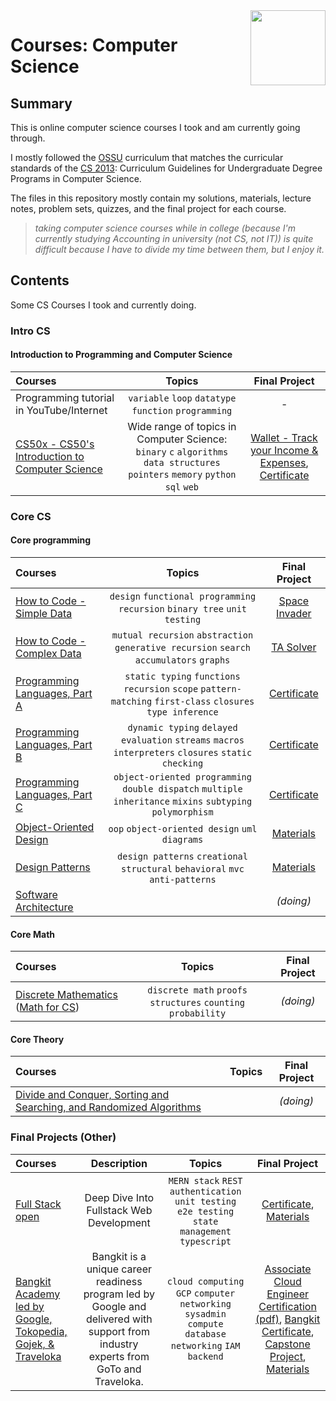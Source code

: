 <img src="https://img.icons8.com/color/480/null/code-folder.png" align="right" width="120px"/>

# Courses: Computer Science

## Summary

This is online computer science courses I took and am currently going through.

I mostly followed the [OSSU](https://github.com/ossu/computer-science) curriculum that matches the curricular standards of the [CS 2013](https://github.com/ossu/computer-science/blob/master/CURRICULAR_GUIDELINES.md): Curriculum Guidelines for Undergraduate Degree Programs in Computer Science.

The files in this repository mostly contain my solutions, materials, lecture notes, problem sets, quizzes, and the final project for each course.

> _taking computer science courses while in college (because I'm currently studying Accounting in university (not CS, not IT)) is quite difficult because I have to divide my time between them, but I enjoy it._

## Contents

Some CS Courses I took and currently doing.

### Intro CS

#### Introduction to Programming and Computer Science

| Courses                                                                             |                                                             Topics                                                             |                                                                             Final Project                                                                              |
| :---------------------------------------------------------------------------------- | :----------------------------------------------------------------------------------------------------------------------------: | :--------------------------------------------------------------------------------------------------------------------------------------------------------------------: |
| Programming tutorial in YouTube/Internet                                            |                                     `variable` `loop` `datatype` `function` `programming`                                      |                                                                                   -                                                                                    |
| [CS50x - CS50's Introduction to Computer Science](https://cs50.harvard.edu/x/2022/) | Wide range of topics in Computer Science: `binary` `c` `algorithms` `data structures` `pointers` `memory` `python` `sql` `web` | [Wallet - Track your Income & Expenses](https://github.com/hasferrr/wallet), [Certificate](https://cs50.harvard.edu/certificates/69a14d5d-59ed-4592-94da-211ea6c287c7) |

### Core CS

#### Core programming

| Courses                                                                                      |                                                    Topics                                                    |                                    Final Project                                    |
| :------------------------------------------------------------------------------------------- | :----------------------------------------------------------------------------------------------------------: | :---------------------------------------------------------------------------------: |
| [How to Code - Simple Data](https://www.edx.org/course/how-to-code-simple-data)              |                  `design` `functional programming` `recursion` `binary tree` `unit testing`                  |             [Space Invader](2_Core_CS/1_HowToCodeSimple/Final_Project)              |
| [How to Code - Complex Data](https://www.edx.org/course/how-to-code-complex-data)            |           `mutual recursion` `abstraction` `generative recursion` `search` `accumulators` `graphs`           |               [TA Solver](2_Core_CS/2_HowToCodeComplex/Final_Project)               |
| [Programming Languages, Part A](https://www.coursera.org/learn/programming-languages)        | `static typing` `functions` `recursion` `scope` `pattern-matching` `first-class` `closures` `type inference` | [Certificate](https://www.coursera.org/account/accomplishments/verify/Y9LAEKAMR8J5) |
| [Programming Languages, Part B](https://www.coursera.org/learn/programming-languages-part-b) |     `dynamic typing` `delayed evaluation` `streams` `macros` `interpreters` `closures` `static checking`     | [Certificate](https://www.coursera.org/account/accomplishments/verify/HQYP2T5BK5FA) |
| [Programming Languages, Part C](https://www.coursera.org/learn/programming-languages-part-c) |  `object-oriented programming` `double dispatch` `multiple inheritance` `mixins` `subtyping` `polymorphism`  | [Certificate](https://www.coursera.org/account/accomplishments/verify/BCBPTHQDZVNA) |
| [Object-Oriented Design](https://www.coursera.org/learn/object-oriented-design)              |                               `oop` `object-oriented design` `uml` `diagrams`                                |                    [Materials](2_Core_CS/6_ObjectOrientedDesign)                    |
| [Design Patterns](https://www.coursera.org/learn/design-patterns)                            |                `design patterns` `creational` `structural` `behavioral` `mvc` `anti-patterns`                |                       [Materials](2_Core_CS/7_DesignPatterns)                       |
| [Software Architecture](https://www.coursera.org/learn/software-architecture)                |                                                                                                              |                                      _(doing)_                                      |

#### Core Math

| Courses                                                                                                                                         |                             Topics                             | Final Project |
| :---------------------------------------------------------------------------------------------------------------------------------------------- | :------------------------------------------------------------: | :-----------: |
| [Discrete Mathematics](3_Core_Math/DiscreteMath) ([Math for CS](https://openlearninglibrary.mit.edu/courses/course-v1:OCW+6.042J+2T2019/about)) | `discrete math` `proofs` `structures` `counting` `probability` |   _(doing)_   |

#### Core Theory

| Courses                                                                                                                          | Topics | Final Project |
| :------------------------------------------------------------------------------------------------------------------------------- | :----: | :-----------: |
| [Divide and Conquer, Sorting and Searching, and Randomized Algorithms](https://www.coursera.org/learn/algorithms-divide-conquer) |        |   _(doing)_   |

### Final Projects (Other)

| Courses                                                                                                 |                                                             Description                                                              |                                                   Topics                                                   |                                                                                                                                                                                                                         Final Project                                                                                                                                                                                                                          |
| :------------------------------------------------------------------------------------------------------ | :----------------------------------------------------------------------------------------------------------------------------------: | :--------------------------------------------------------------------------------------------------------: | :------------------------------------------------------------------------------------------------------------------------------------------------------------------------------------------------------------------------------------------------------------------------------------------------------------------------------------------------------------------------------------------------------------------------------------------------------------: |
| [Full Stack open](https://fullstackopen.com/en/)                                                        |                                               Deep Dive Into Fullstack Web Development                                               |     `MERN stack` `REST` `authentication` `unit testing` `e2e testing` `state management` `typescript`      |                                                                                                                                        [Certificate](https://studies.cs.helsinki.fi/stats/api/certificate/fullstackopen/en/8422536365f972fd04e28b62782a0093), [Materials](https://github.com/hasferrr?tab=repositories)                                                                                                                                        |
| [Bangkit Academy led by Google, Tokopedia, Gojek, & Traveloka](https://grow.google/intl/id_id/bangkit/) | Bangkit is a unique career readiness program led by Google and delivered with support from industry experts from GoTo and Traveloka. | `cloud computing` `GCP` `computer networking` `sysadmin` `compute` `database` `networking` `IAM` `backend` | [Associate Cloud Engineer Certification](https://www.credly.com/badges/f575d9ae-96f8-471b-854d-46fb76e2457b/) [(pdf)](https://drive.google.com/file/d/1NOACWO22QH8n1Wp7aZDdAOxZpMYZX6p9/view?usp=sharing), [Bangkit Certificate](https://drive.google.com/file/u/3/d/1MAbsIllK6-ljyGuRXVh-vJtFQjZcbdn3/view), [Capstone Project](https://github.com/PeduliTernak), [Materials](https://hasferrr.notion.site/Bangkit-CC-92fd073af63242fb8ac03b4be22bcea2?pvs=4) |
